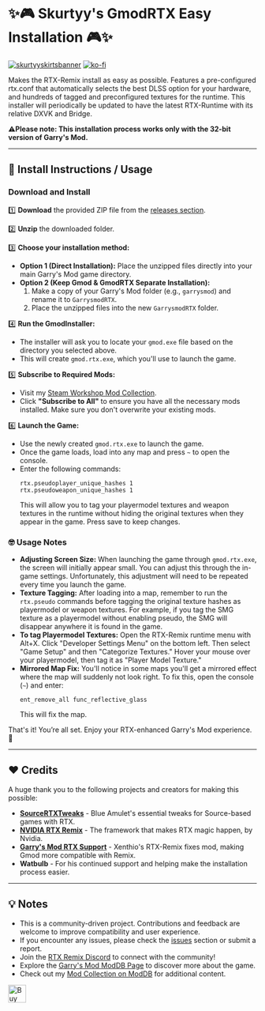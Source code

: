 # ✨🎮 Skurtyy's GmodRTX Easy Installation 🎮✨

[![skurtyyskirtsbanner](https://raw.githubusercontent.com/skurtyyskirts/GmodRTX/refs/heads/main/imgs/skurtyyskirtsbanner.png)](https://www.moddb.com/members/skurtyyskirts/mods)
[![ko-fi](https://ko-fi.com/img/githubbutton_sm.svg)](https://ko-fi.com/F1F4XIS5X)

Makes the RTX-Remix install as easy as possible. Features a pre-configured rtx.conf that automatically selects the best DLSS option for your hardware, and hundreds of tagged and preconfigured textures for the runtime. This installer will periodically be updated to have the latest RTX-Runtime with its relative DXVK and Bridge.

⚠️**Please note: This installation process works only with the 32-bit version of Garry's Mod.**

---

## 🚀 Install Instructions / Usage

### Download and Install

1️⃣ **Download** the provided ZIP file from the [releases section](https://github.com/skurtyyskirts/GmodRTX/releases).

2️⃣ **Unzip** the downloaded folder.

3️⃣ **Choose your installation method:**

   - **Option 1 (Direct Installation):** Place the unzipped files directly into your main Garry's Mod game directory.
   - **Option 2 (Keep Gmod & GmodRTX Separate Installation):**
     1. Make a copy of your Garry's Mod folder (e.g., `garrysmod`) and rename it to `GarrysmodRTX`.
     2. Place the unzipped files into the new `GarrysmodRTX` folder.

4️⃣ **Run the GmodInstaller:**

   - The installer will ask you to locate your `gmod.exe` file based on the directory you selected above.
   - This will create `gmod.rtx.exe`, which you'll use to launch the game.

5️⃣ **Subscribe to Required Mods:**

   - Visit my [Steam Workshop Mod Collection](https://steamcommunity.com/sharedfiles/filedetails/?id=3384083598).
   - Click **"Subscribe to All"** to ensure you have all the necessary mods installed. Make sure you don't overwrite your existing mods.

6️⃣ **Launch the Game:**

   - Use the newly created `gmod.rtx.exe` to launch the game.
   - Once the game loads, load into any map and press `~` to open the console.
   - Enter the following commands:
     ```
     rtx.pseudoplayer_unique_hashes 1
     rtx.pseudoweapon_unique_hashes 1
     ```
     This will allow you to tag your playermodel textures and weapon textures in the runtime without hiding the original textures when they appear in the game. Press save to keep changes.

### 🤓 Usage Notes

- **Adjusting Screen Size:** When launching the game through `gmod.rtx.exe`, the screen will initially appear small. You can adjust this through the in-game settings. Unfortunately, this adjustment will need to be repeated every time you launch the game.
- **Texture Tagging:** After loading into a map, remember to run the `rtx.pseudo` commands before tagging the original texture hashes as playermodel or weapon textures. For example, if you tag the SMG texture as a playermodel without enabling pseudo, the SMG will disappear anywhere it is found in the game.
- **To tag Playermodel Textures:** Open the RTX-Remix runtime menu with Alt+X. Click "Developer Settings Menu" on the bottom left. Then select "Game Setup" and then "Categorize Textures." Hover your mouse over your playermodel, then tag it as "Player Model Texture."
- **Mirrored Map Fix:** You'll notice in some maps you'll get a mirrored effect where the map will suddenly not look right. To fix this, open the console (`~`) and enter:
  ```
  ent_remove_all func_reflective_glass
  ```
  This will fix the map.

That's it! You’re all set. Enjoy your RTX-enhanced Garry's Mod experience. 🎉

---

## ❤️ Credits

A huge thank you to the following projects and creators for making this possible:

- [**SourceRTXTweaks**](https://github.com/BlueAmulet/SourceRTXTweaks) - Blue Amulet's essential tweaks for Source-based games with RTX.
- [**NVIDIA RTX Remix**](https://github.com/NVIDIAGameWorks/rtx-remix) - The framework that makes RTX magic happen, by Nvidia.
- [**Garry's Mod RTX Support**](https://steamcommunity.com/sharedfiles/filedetails/?id=3038853470) - Xenthio's RTX-Remix fixes mod, making Gmod more compatible with Remix.
- **Watbulb** - For his continued support and helping make the installation process easier.

---

## 💡 Notes

- This is a community-driven project. Contributions and feedback are welcome to improve compatibility and user experience.
- If you encounter any issues, please check the [issues](https://github.com/skurtyyskirts/GmodRTX/issues) section or submit a report.
- Join the [RTX Remix Discord](https://discord.gg/c7J6gUhXMk) to connect with the community!
- Explore the [Garry's Mod ModDB Page](https://www.moddb.com/games/garrys-mod-10) to discover more about the game.
- Check out my [Mod Collection on ModDB](https://www.moddb.com/members/skurtyyskirts/mods) for additional content.

<a href='https://ko-fi.com/F1F4XIS5X' target='_blank'><img height='36' style='border:0px;height:36px;' src='https://storage.ko-fi.com/cdn/kofi6.png?v=6' border='0' alt='Buy Me a Coffee at ko-fi.com' /></a>

